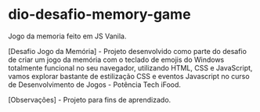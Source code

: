 # dio-desafio-memory-game
Jogo da memoria feito em JS Vanila.

[Desafio Jogo da Memória] - Projeto desenvolvido como parte do desafio de criar um jogo da memória com o teclado de emojis do Windows totalmente funcional no seu navegador, utilizando HTML, CSS e JavaScript, vamos explorar bastante de estilização CSS e eventos Javascript no curso de Desenvolvimento de Jogos - Potência Tech iFood.

[Observações] - Projeto para fins de aprendizado.
